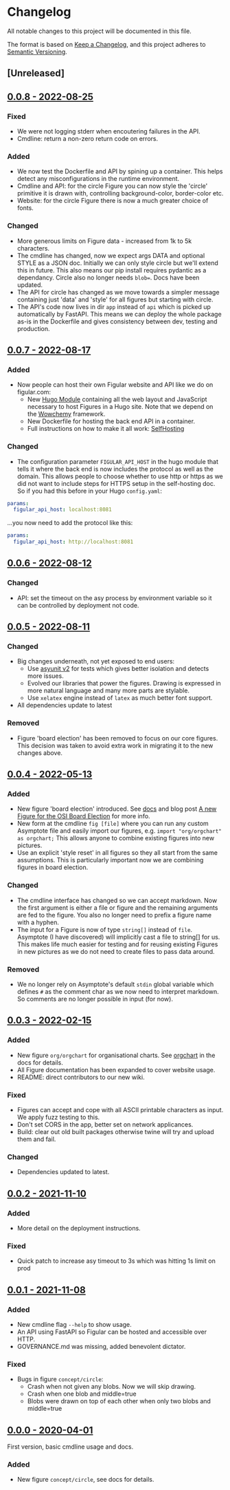 <!--
SPDX-FileCopyrightText: 2021-2 Galagic Limited, et. al. <https://galagic.com>

SPDX-License-Identifier: CC-BY-SA-4.0

figular generates visualisations from flexible, reusable parts

For full copyright information see the AUTHORS file at the top-level
directory of this distribution or at
[AUTHORS](https://gitlab.com/thegalagic/figular/AUTHORS.md)

This work is licensed under the Creative Commons Attribution 4.0 International
License. You should have received a copy of the license along with this work.
If not, visit http://creativecommons.org/licenses/by/4.0/ or send a letter to
Creative Commons, PO Box 1866, Mountain View, CA 94042, USA.
-->

# Changelog

All notable changes to this project will be documented in this file.

The format is based on [Keep a Changelog](https://keepachangelog.com/en/1.0.0/),
and this project adheres to [Semantic Versioning](https://semver.org/spec/v2.0.0.html).

## [Unreleased]

## [0.0.8 - 2022-08-25](https://gitlab.com/thegalagic/figular/-/releases/v0.0.7)

### Fixed

* We were not logging stderr when encoutering failures in the API.
* Cmdline: return a non-zero return code on errors.

### Added

* We now test the Dockerfile and API by spining up a container. This helps
  detect any misconfigurations in the runtime environment.
* Cmdline and API: for the circle Figure you can now style the 'circle'
  primitive it is drawn with, controlling background-color, border-color etc.
* Website: for the circle Figure there is now a much greater choice of fonts.

### Changed

* More generous limits on Figure data - increased from 1k to 5k characters.
* The cmdline has changed, now we expect args DATA and optional STYLE as a JSON
  doc. Initially we can only style circle but we'll extend this in future. This
  also means our pip install requires pydantic as a dependancy. Circle also no
  longer needs `blob=`. Docs have been updated.
* The API for circle has changed as we move towards a simpler message containing
  just 'data' and 'style' for all figures but starting with circle.
* The API's code now lives in dir `app` instead of `api` which is picked up
  automatically by FastAPI. This means we can deploy the whole package as-is in
  the Dockerfile and gives consistency between dev, testing and production.

## [0.0.7 - 2022-08-17](https://gitlab.com/thegalagic/figular/-/releases/v0.0.7)

### Added

* Now people can host their own Figular website and API like we do on
  figular.com:
  * New [Hugo Module](https://gohugo.io/hugo-modules/) containing all the web
    layout and JavaScript necessary to host Figures in a Hugo site. Note that we
    depend on the [Wowchemy](https://wowchemy.com/) framework.
  * New Dockerfile for hosting the back end API in a container.
  * Full instructions on how to make it all work:
    [SelfHosting](docs/SelfHosting.md)

### Changed

* The configuration parameter `FIGULAR_API_HOST` in the hugo
  module that tells it where the back end is now includes the protocol as well
  as the domain. This allows people to choose whether to use http or https as
  we did not want to include steps for HTTPS setup in the self-hosting doc. So
  if you had this before in your Hugo `config.yaml`:

```yaml
params:
  figular_api_host: localhost:8081
```

  ...you now need to add the protocol like this:

```yaml
params:
  figular_api_host: http://localhost:8081
```

## [0.0.6 - 2022-08-12](https://gitlab.com/thegalagic/figular/-/releases/v0.0.6)

### Changed

* API: set the timeout on the asy process by environment variable so it can be
  controlled by deployment not code.

## [0.0.5 - 2022-08-11](https://gitlab.com/thegalagic/figular/-/releases/v0.0.5)

### Changed

* Big changes underneath, not yet exposed to end users:
  * Use [asyunit v2](https://gitlab.com/thegalagic/asymptote-glg-contrib/-/releases/v2.0.0)
    for tests which gives better isolation and detects more issues.
  * Evolved our libraries that power the figures. Drawing is expressed in more
    natural language and many more parts are stylable.
  * Use `xelatex` engine instead of `latex` as much better font support.
* All dependencies update to latest

### Removed

* Figure 'board election' has been removed to focus on our core figures. This
  decision was taken to avoid extra work in migrating it to the new changes
  above.

## [0.0.4 - 2022-05-13](https://gitlab.com/thegalagic/figular/-/releases/v0.0.4)

### Added

* New figure 'board election' introduced. See
  [docs](docs/figures/case/boardelection.md) and blog post [A new Figure for the
  OSI Board Election](https://figular.com/post/20220511172059/a-new-figure-for-the-osi-board-election/)
  for more info.
* New form at the cmdline `fig [file]` where you can run any custom Asymptote
  file and easily import our figures, e.g. `import "org/orgchart" as orgchart;`
  This allows anyone to combine existing figures into new pictures.
* Use an explicit 'style reset' in all figures so they all start from the same
  assumptions. This is particularly important now we are combining figures in
  board election.

### Changed

* The cmdline interface has changed so we can accept markdown. Now the first
  argument is either a file or figure and the remaining arguments are fed to the
  figure. You also no longer need to prefix a figure name with a hyphen.
* The input for a Figure is now of type `string[]` instead of `file`.
  Asymptote (I have discovered) will implicitly cast a file to string[] for us.
  This makes life much easier for testing and for reusing existing Figures in
  new pictures as we do not need to create files to pass data around.

### Removed

* We no longer rely on Asymptote's default `stdin` global variable which defines
  `#` as the comment char as we now need to interpret markdown. So comments are
  no longer possible in input (for now).

## [0.0.3 - 2022-02-15](https://gitlab.com/thegalagic/figular/-/releases/v0.0.3)

### Added

* New figure `org/orgchart` for organisational charts. See
  [orgchart](docs/figures/org/orgchart.md) in the docs for details.
* All Figure documentation has been expanded to cover website usage.
* README: direct contributors to our new wiki.

### Fixed

* Figures can accept and cope with all ASCII printable characters as input. We
  apply fuzz testing to this.
* Don't set CORS in the app, better set on network applicances.
* Build: clear out old built packages otherwise twine will try and upload them
  and fail.

### Changed

* Dependencies updated to latest.

## [0.0.2 - 2021-11-10](https://gitlab.com/thegalagic/figular/-/releases/v0.0.2)

### Added

* More detail on the deployment instructions.

### Fixed

* Quick patch to increase asy timeout to 3s which was hitting 1s limit on prod

## [0.0.1 - 2021-11-08](https://gitlab.com/thegalagic/figular/-/releases/v0.0.1)

### Added

* New cmdline flag `--help` to show usage.
* An API using FastAPI so Figular can be hosted and accessible over HTTP.
* GOVERNANCE.md was missing, added benevolent dictator.

### Fixed

* Bugs in figure `concept/circle`:
  * Crash when not given any blobs. Now we will skip drawing.
  * Crash when one blob and middle=true
  * Blobs were drawn on top of each other when only two blobs and middle=true

## [0.0.0 - 2020-04-01](https://gitlab.com/thegalagic/figular/-/releases/v0.0.0)

First version, basic cmdline usage and docs.

### Added

* New figure `concept/circle`, see docs for details.
